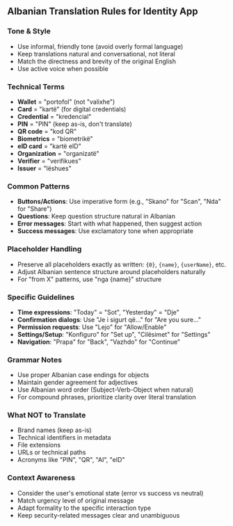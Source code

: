 ## Albanian Translation Rules for Identity App

### **Tone & Style**
- Use informal, friendly tone (avoid overly formal language)
- Keep translations natural and conversational, not literal
- Match the directness and brevity of the original English
- Use active voice when possible

### **Technical Terms**
- **Wallet** = "portofol" (not "valixhe")
- **Card** = "kartë" (for digital credentials)
- **Credential** = "kredencial" 
- **PIN** = "PIN" (keep as-is, don't translate)
- **QR code** = "kod QR"
- **Biometrics** = "biometrikë"
- **eID card** = "kartë eID"
- **Organization** = "organizatë"
- **Verifier** = "verifikues"
- **Issuer** = "lëshues"

### **Common Patterns**
- **Buttons/Actions**: Use imperative form (e.g., "Skano" for "Scan", "Nda" for "Share")
- **Questions**: Keep question structure natural in Albanian
- **Error messages**: Start with what happened, then suggest action
- **Success messages**: Use exclamatory tone when appropriate

### **Placeholder Handling**
- Preserve all placeholders exactly as written: `{0}`, `{name}`, `{userName}`, etc.
- Adjust Albanian sentence structure around placeholders naturally
- For "from X" patterns, use "nga {name}" structure

### **Specific Guidelines**
- **Time expressions**: "Today" = "Sot", "Yesterday" = "Dje"
- **Confirmation dialogs**: Use "Je i sigurt që..." for "Are you sure..."
- **Permission requests**: Use "Lejo" for "Allow/Enable"
- **Settings/Setup**: "Konfiguro" for "Set up", "Cilësimet" for "Settings"
- **Navigation**: "Prapa" for "Back", "Vazhdo" for "Continue"

### **Grammar Notes**
- Use proper Albanian case endings for objects
- Maintain gender agreement for adjectives
- Use Albanian word order (Subject-Verb-Object when natural)
- For compound phrases, prioritize clarity over literal translation

### **What NOT to Translate**
- Brand names (keep as-is)
- Technical identifiers in metadata
- File extensions
- URLs or technical paths
- Acronyms like "PIN", "QR", "AI", "eID"

### **Context Awareness**
- Consider the user's emotional state (error vs success vs neutral)
- Match urgency level of original message
- Adapt formality to the specific interaction type
- Keep security-related messages clear and unambiguous